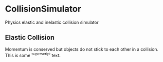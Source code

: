 # CollisionSimulator
Physics elastic and inelastic collision simulator 
## Elastic Collision
Momentum is conserved but objects do not stick to each other in a collision.
This is some <sup>superscript</sup> text.

